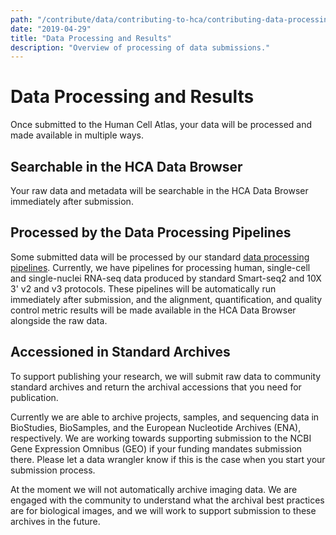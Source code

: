 ```yaml
---
path: "/contribute/data/contributing-to-hca/contributing-data-processing-results"
date: "2019-04-29"
title: "Data Processing and Results"
description: "Overview of processing of data submissions."
---
```


# Data Processing and Results

Once submitted to the Human Cell Atlas, your data will be processed and made available in multiple ways. 
 
## Searchable in the HCA Data Browser

Your raw data and metadata will be searchable in the <link-to-browser relativeLink="/projects">HCA Data Browser</link-to-browser> immediately after submission.

## Processed by the Data Processing Pipelines

Some submitted data will be processed by our standard [data processing pipelines](/pipelines). Currently, we have pipelines for processing human, single-cell and single-nuclei RNA-seq data produced by standard Smart-seq2 and 10X 3' v2 and v3 protocols. These pipelines will be automatically run immediately after submission, and the alignment, quantification, and quality control metric results will be made available in the HCA Data Browser alongside the raw data.


## Accessioned in Standard Archives

To support publishing your research, we will submit raw data to community standard archives and return the archival accessions that you need for publication.

Currently we are able to archive projects, samples, and sequencing data in BioStudies, BioSamples, and the European Nucleotide Archives (ENA), respectively. We are working towards supporting submission to the NCBI Gene Expression Omnibus (GEO) if your funding mandates submission there. Please let a data wrangler know if this is the case when you start your submission process.

At the moment we will not automatically archive imaging data. We are engaged with the community to understand what the archival best practices are for biological images, and we will work to support submission to these archives in the future.
